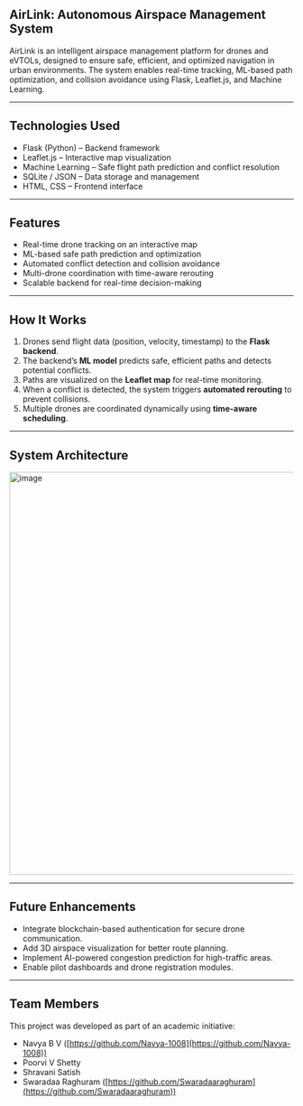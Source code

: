 ## AirLink: Autonomous Airspace Management System

AirLink is an intelligent airspace management platform for drones and eVTOLs, designed to ensure safe, efficient, and optimized navigation in urban environments. The system enables real-time tracking, ML-based path optimization, and collision avoidance using Flask, Leaflet.js, and Machine Learning.

---

## Technologies Used

* Flask (Python) – Backend framework
* Leaflet.js – Interactive map visualization
* Machine Learning – Safe flight path prediction and conflict resolution
* SQLite / JSON – Data storage and management
* HTML, CSS – Frontend interface

---

## Features

* Real-time drone tracking on an interactive map
* ML-based safe path prediction and optimization
* Automated conflict detection and collision avoidance
* Multi-drone coordination with time-aware rerouting
* Scalable backend for real-time decision-making

---

## How It Works

1. Drones send flight data (position, velocity, timestamp) to the **Flask backend**.
2. The backend’s **ML model** predicts safe, efficient paths and detects potential conflicts.
3. Paths are visualized on the **Leaflet map** for real-time monitoring.
4. When a conflict is detected, the system triggers **automated rerouting** to prevent collisions.
5. Multiple drones are coordinated dynamically using **time-aware scheduling**.

---

## System Architecture

<img width="884" height="714" alt="image" src="https://github.com/user-attachments/assets/c200dd03-5737-4b23-b7fd-54b9958d4742" /> 

---

## Future Enhancements

* Integrate blockchain-based authentication for secure drone communication.
* Add 3D airspace visualization for better route planning.
* Implement AI-powered congestion prediction for high-traffic areas.
* Enable pilot dashboards and drone registration modules.

---

## Team Members

This project was developed as part of an academic initiative:

* Navya B V ([https://github.com/Navya-1008](https://github.com/Navya-1008))
* Poorvi V Shetty
* Shravani Satish
* Swaradaa Raghuram ([https://github.com/Swaradaaraghuram](https://github.com/Swaradaaraghuram))
